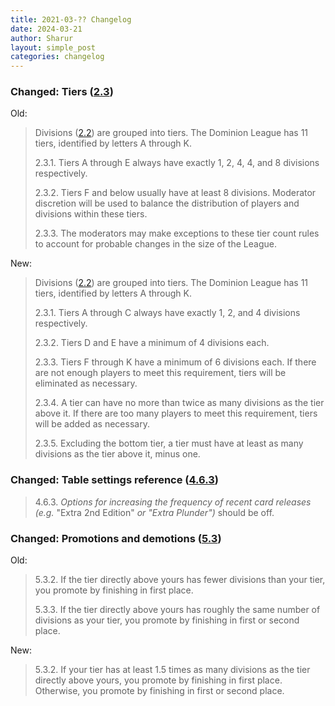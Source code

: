 ```yaml
---
title: 2021-03-?? Changelog
date: 2024-03-21
author: Sharur
layout: simple_post
categories: changelog
---
```

### Changed: Tiers ([2.3](/rules#2.3))

Old:
> Divisions ([2.2](/rules#2.2)) are grouped into tiers. The Dominion League has 11 tiers, identified by letters A through K.
>
> 2.3.1. Tiers A through E always have exactly 1, 2, 4, 4, and 8 divisions respectively.
>
> 2.3.2. Tiers F and below usually have at least 8 divisions. Moderator discretion will be used to balance the distribution of players and divisions within these tiers.
>
> 2.3.3. The moderators may make exceptions to these tier count rules to account for probable changes in the size of the League.

New:
> Divisions ([2.2](/rules#2.2)) are grouped into tiers. The Dominion League has 11 tiers, identified by letters A through K.
>
> 2.3.1. Tiers A through C always have exactly 1, 2, and 4 divisions respectively.
>
> 2.3.2. Tiers D and E have a minimum of 4 divisions each.
>
> 2.3.3. Tiers F through K have a minimum of 6 divisions each. If there are not enough players to meet this requirement, tiers will be eliminated as necessary.
>
> 2.3.4. A tier can have no more than twice as many divisions as the tier above it. If there are too many players to meet this requirement, tiers will be added as necessary.
>
> 2.3.5. Excluding the bottom tier, a tier must have at least as many divisions as the tier above it, minus one.

### Changed: Table settings reference ([4.6.3](/rules#4.6.3))

> 4.6.3. *Options for increasing the frequency of recent card releases (e.g.* "Extra 2nd Edition" *or "Extra Plunder")*  should be off.

### Changed: Promotions and demotions ([5.3](/rules#5.3))

Old:
> 5.3.2. If the tier directly above yours has fewer divisions than your tier, you promote by finishing in first place.
>
> 5.3.3. If the tier directly above yours has roughly the same number of divisions as your tier, you promote by finishing in first or second place.

New:
> 5.3.2. If your tier has at least 1.5 times as many divisions as the tier directly above yours, you promote by finishing in first place. Otherwise, you promote by finishing in first or second place.